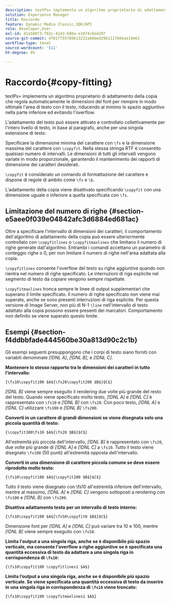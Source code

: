```yaml
---
description: textPs= implementa un algoritmo proprietario di adattamento della copia che regola automaticamente le dimensioni del font per riempire in modo ottimale l'area di testo con il testo, riducendo al minimo lo spazio aggiuntivo nella parte inferiore ed evitando l'overflow.
solution: Experience Manager
title: Raccordo
feature: Dynamic Media Classic,SDK/API
role: Developer,User
exl-id: d1a560f3-f92c-4143-b80a-e1674c8a4207
source-git-commit: 4f81f755789613222a66bed2961117604ae19e62
workflow-type: tm+mt
source-wordcount: '511'
ht-degree: 0%

---
```


# Raccordo{#copy-fitting}

textPs= implementa un algoritmo proprietario di adattamento della copia che regola automaticamente le dimensioni del font per riempire in modo ottimale l&#39;area di testo con il testo, riducendo al minimo lo spazio aggiuntivo nella parte inferiore ed evitando l&#39;overflow.

L&#39;adattamento del testo può essere attivato e controllato collettivamente per l&#39;intero livello di testo, in base al paragrafo, anche per una singola estensione di testo.

Specificare la dimensione minima del carattere con `\fs` e la dimensione massima del carattere con `\copyfit`. Nella stessa stringa RTF è consentito qualsiasi numero di intervalli. Le dimensioni di tutti gli intervalli vengono variate in modo proporzionale, garantendo il mantenimento dei rapporti di dimensione dei caratteri desiderati.

`\copyfit` è considerato un comando di formattazione del carattere e dispone di regole di ambito come `\fs` e `\b`.

L&#39;adattamento della copia viene disattivato specificando `\copyfit` con una dimensione uguale o inferiore a quella specificata con `\fs`.

## Limitazione del numero di righe {#section-e5aee0f039e04842afc3d6884ed681ac}

Oltre a specificare l&#39;intervallo di dimensioni dei caratteri, il comportamento dell&#39;algoritmo di adattamento della copia può essere ulteriormente controllato con `\copyfitlines` o `\copyfitmaxlines` che limitano il numero di righe generate dall&#39;algoritmo. Entrambi i comandi accettano un parametro di conteggio righe o 0, per non limitare il numero di righe nell&#39;area adattata alla copia.

`\copyfitlines` consente l&#39;overflow del testo su righe aggiuntive quando non rientra nel numero di righe specificato. Le interruzioni di riga esplicite nel segmento di testo da copiare vengono sempre rispettate.

`\copyfitmaxlines` tronca sempre le linee di output supplementari che superano il limite specificato. Il numero di righe specificato non viene mai superato, anche se sono presenti interruzioni di riga esplicite. Per questa versione di Image Server, non più di N-1 `\line` nell&#39;intervallo di testo adattato alla copia possono essere presenti dei marcatori. Comportamento non definito se viene superato questo limite.

## Esempi {#section-f4ddbbfade444560be30a813d90c2c1b}

Gli esempi seguenti presuppongono che i corpi di testo siano forniti con variabili denominate *[!DNL $A$]*, *[!DNL $B$]*, e *[!DNL $C$]*.

**Mantenere lo stesso rapporto tra le dimensioni dei caratteri in tutto l&#39;intervallo:**

`{\fs10\copyfit100 $A${\fs20\copyfit200 $B$}$C$}`

*[!DNL $B$]* viene sempre eseguito il rendering due volte più grande del resto del testo. Quando viene specificato molto testo, *[!DNL $A$]* e *[!DNL $C$]* è rappresentato con `\fs10` e *[!DNL $B$]* con `\fs20`. Con poco testo, *[!DNL $A$]* e *[!DNL $C$]* utilizzare `\fs100` e *[!DNL $B$]* `\fs200`.

**Converti in un carattere di grandi dimensioni se viene disegnata solo una piccola quantità di testo:**

`{\copyfit100\fs10 $A${\fs20 $B$}$C$}`

All&#39;estremità più piccola dell&#39;intervallo, *[!DNL $B$]* è rappresentato con `\fs20`, due volte più grande di *[!DNL $A$]* e *[!DNL $C$]* a `\fs10`. Tutto il testo viene disegnato `\fs100` (50 punti) all&#39;estremità opposta dell&#39;intervallo.

**Converti in una dimensione di carattere piccola comune se deve essere riprodotto molto testo:**

`{\fs10\copyfit100 $A${\copyfit200 $B$}$C$}`

Tutto il testo viene disegnato con \fs10 all&#39;estremità inferiore dell&#39;intervallo, mentre al massimo, *[!DNL $A$]* e *[!DNL $C$]* vengono sottoposti a rendering con `\fs100` e *[!DNL $B$]* con `\fs200`.

**Disattiva adattamento testo per un intervallo di testo interno:**

`{\fs10\copyfit100 $A${\fs50\copyfit0 $B$}$C$}`

Dimensione font per *[!DNL $A$]* e *[!DNL $C$]* può variare tra 10 e 100, mentre *[!DNL $B$]* viene sempre eseguito con `\fs50`.

**Limita l&#39;output a una singola riga, anche se è disponibile più spazio verticale, ma consente l&#39;overflow a righe aggiuntive se è specificata una quantità eccessiva di testo da adattare a una singola riga in corrispondenza di `\fs10`:**

`{\fs10\copyfit100 \copyfitlines1 $A$}`

**Limita l’output a una singola riga, anche se è disponibile più spazio verticale. Se viene specificata una quantità eccessiva di testo da inserire in una singola riga in corrispondenza di `\fs10` viene troncato:**

`{\fs10\copyfit100 \copyfitmaxlines1 $A$}`
